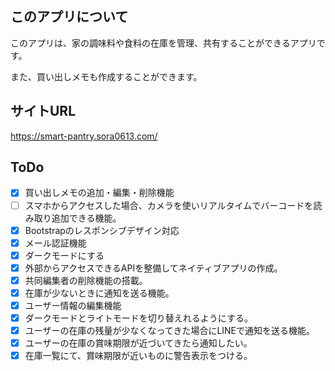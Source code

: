 ## このアプリについて

このアプリは、家の調味料や食料の在庫を管理、共有することができるアプリです。

また、買い出しメモも作成することができます。

## サイトURL

https://smart-pantry.sora0613.com/

## ToDo

- [x] 買い出しメモの追加・編集・削除機能
- [ ] スマホからアクセスした場合、カメラを使いリアルタイムでバーコードを読み取り追加できる機能。
- [x] Bootstrapのレスポンシブデザイン対応
- [x] メール認証機能
- [x] ダークモードにする
- [x] 外部からアクセスできるAPIを整備してネイティブアプリの作成。
- [x] 共同編集者の削除機能の搭載。
- [x] 在庫が少ないときに通知を送る機能。
- [x] ユーザー情報の編集機能
- [x] ダークモードとライトモードを切り替えれるようにする。
- [x] ユーザーの在庫の残量が少なくなってきた場合にLINEで通知を送る機能。
- [x] ユーザーの在庫の賞味期限が近づいてきたら通知したい。
- [x] 在庫一覧にて、賞味期限が近いものに警告表示をつける。
